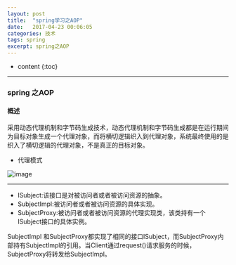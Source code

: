```yaml
---
layout: post
title:  "spring学习之AOP"
date:   2017-04-23 00:06:05
categories: 技术
tags: spring
excerpt: spring之AOP
---
```



* content
{:toc}

---


### spring 之AOP

####  概述

采用动态代理机制和字节码生成技术，动态代理机制和字节码生成都是在运行期间为目标对象生成一个代理对象，而将横切逻辑织入到代理对象，系统最终使用的是织入了横切逻辑的代理对象，不是真正的目标对象。
 

- 代理模式

![image](http://7xpuj1.com1.z0.glb.clouddn.com/%E4%BB%A3%E7%90%86%E6%A8%A1%E5%BC%8F.png)

---

- ISubject:该接口是对被访问者或者被访问资源的抽象。
- SubjectImpl:被访问者或者被访问资源的具体实现。
- SubjectProxy:被访问者或者被访问资源的代理实现类，该类持有一个ISubject接口的具体实例。


SubjectImpl 和SubjectProxy都实现了相同的接口ISubject，而SubjectProxy内部持有SubjectImpl的引用。当Client通过request()请求服务的时候，SubjectProxy将转发给SubjectImpl。
